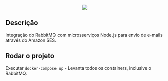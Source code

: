 <p align="center">
  <a href="http://nestjs.com/" target="blank"><img src="https://fullcycle.com.br/wp-content/themes/fullcycle-blog/application/img/logo-fullcycle.png"/></a>
</p>

## Descrição

Integração do RabbitMQ com microsserviços Node.js para envio de e-mails através do Amazon SES.

## Rodar o projeto

Executar ```docker-compose up``` - Levanta todos os containers, inclusive o RabbitMQ.

